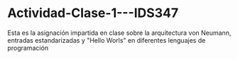 # Actividad-Clase-1---IDS347
Esta es la asignación impartida en clase sobre la arquitectura von Neumann, entradas estandarizadas y "Hello Worls" en diferentes lenguajes de programación
